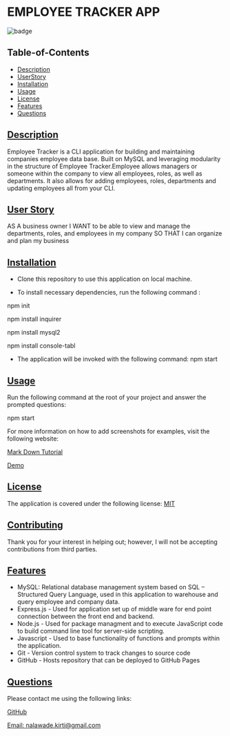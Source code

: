 # EMPLOYEE TRACKER APP

![badge](https://img.shields.io/badge/license-MIT-blue)

## Table-of-Contents

- [Description](#description)
- [UserStory](#user-story)
- [Installation](#installation)
- [Usage](#usage)
- [License](#license)
- [Features](#features)
- [Questions](#questions)

## [Description](#table-of-contents)

Employee Tracker is a CLI application for building and maintaining companies employee data base. Built on MySQL and leveraging modularity in the structure of Employee Tracker.Employee allows managers or someone within the company to view all employees, roles, as well as departments. It also allows for adding employees, roles, departments and updating employees all from your CLI.

## [User Story](#table-of-contents)

AS A business owner
I WANT to be able to view and manage the departments, roles, and employees in my company
SO THAT I can organize and plan my business

## [Installation](#table-of-contents)

- Clone this repository to use this application on local machine.

- To install necessary dependencies, run the following command :

npm init

npm install inquirer

npm install mysql2

npm install console-tabl

- The application will be invoked with the following command:
  npm start

## [Usage](#table-of-contents)

Run the following command at the root of your project and answer the prompted questions:

npm start

For more information on how to add screenshots for examples, visit the following website:

[Mark Down Tutorial](https://agea.github.io/tutorial.md/)

[Demo](./assets/Employee_Tracker_App.mp4)

## [License](#table-of-contents)

The application is covered under the following license:
[MIT](https://choosealicense.com/licenses/MIT)

## [Contributing](#table-of-contents)

Thank you for your interest in helping out; however, I will not be accepting contributions from third parties.

## [Features](#table-of-contents)

- MySQL: Relational database management system based on SQL – Structured Query Language, used in this application to warehouse and query employee and company data.
- Express.js - Used for application set up of middle ware for end point connection between the front end and backend.
- Node.js - Used for package managment and to execute JavaScript code to build command line tool for server-side scripting.
- Javascript - Used to base functionality of functions and prompts within the application.
- Git - Version control system to track changes to source code
- GitHub - Hosts repository that can be deployed to GitHub Pages

## [Questions](#table-of-contents)

Please contact me using the following links:

[GitHub](https://github.com/nkirti28)

[Email: nalawade.kirti@gmail.com](mailto:nalawade.kirti@gmail.com)

